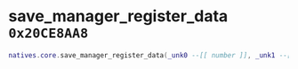 # save_manager_register_data `0x20CE8AA8`

```lua
natives.core.save_manager_register_data(_unk0 --[[ number ]], _unk1 --[[ number ]], _unk2 --[[ number ]], _unk3 --[[ number ]], _unk4 --[[ number ]])
```